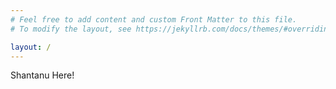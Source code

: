 ```yaml
---
# Feel free to add content and custom Front Matter to this file.
# To modify the layout, see https://jekyllrb.com/docs/themes/#overriding-theme-defaults

layout: /
---
```


Shantanu Here!